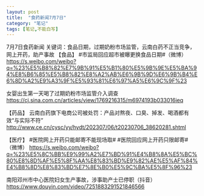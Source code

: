 ```yaml
---
layout: post
title:  "食药新闻7月7日"
category: "笔记"
tags: [笔记,不能白写]
---
```

7月7日食药新闻
关键词：食品日期，过期奶粉市场监管，云南白药不正当竞争，网上开药，助产事故
【食品】
#市监局回应超市被曝更换食品日期#（微博）
https://s.weibo.com/weibo?q=%23%E5%B8%82%E7%9B%91%E5%B1%80%E5%9B%9E%E5%BA%94%E8%B6%85%E5%B8%82%E8%A2%AB%E6%9B%9D%E6%9B%B4%E6%8D%A2%E9%A3%9F%E5%93%81%E6%97%A5%E6%9C%9F%23

女婴出生第一天喝了过期奶粉市场监管介入调查
https://cj.sina.com.cn/articles/view/1769216315/m6974193b033016ieq

【药品】
云南白药旗下电商公司被处罚：产品对熬夜、口臭、掉发、喝酒都有效“与实际不符”
http://www.ce.cn/cysc/yy/hydt/202307/06/t20230706_38620281.shtml

【医疗】
#医院网上开药只能邮寄不能现场取# #医院回应网上开药只限邮寄#（微博）
https://s.weibo.com/weibo?q=%23%E5%8C%BB%E9%99%A2%E7%BD%91%E4%B8%8A%E5%BC%80%E8%8D%AF%E5%8F%AA%E8%83%BD%E9%82%AE%E5%AF%84%E4%B8%8D%E8%83%BD%E7%8E%B0%E5%9C%BA%E5%8F%96%23

南阳邓州市中心医院妇女生产事故，涉事助产士已停职（抖音）
https://www.douyin.com/video/7251883291521846566